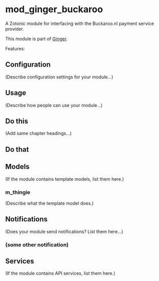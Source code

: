 mod_ginger_buckaroo
===================

A Zotonic module for interfacing with the Buckaroo.nl payment service provider.

This module is part of [Ginger](http://github.com/driebit/ginger).

Features:

Configuration
-------------

(Describe configuration settings for your module...)

Usage
-----

(Describe how people can use your module...)

## Do this

(Add same chapter headings...)

## Do that


## Models

(If the module contains template models, list them here.)

### m_thingie

(Describe what the template model does.)

## Notifications

(Does your module send notifications? List them here...)

### (some other notification)

## Services

(If the module contains API services, list them here.)
